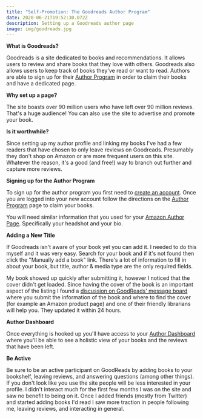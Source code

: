 ```yaml
---
title: "Self-Promotion: The Goodreads Author Program"
date: 2020-06-21T19:52:30.072Z
description: Setting up a Goodreads author page
image: img/goodreads.jpg
---
```

**What is Goodreads?**

Goodreads is a site dedicated to books and recommendations. It allows users to review and share books that they love with others. Goodreads also allows users to keep track of books they've read or want to read. Authors are able to sign up for their [Author Program](https://www.goodreads.com/author/program) in order to claim their books and have a dedicated page.

**Why set up a page?**

The site boasts over 90 million users who have left over 90 million reviews. That's a huge audience! You can also use the site to advertise and promote your book.

**Is it worthwhile?**

Since setting up my author profile and linking my books I've had a few readers that have chosen to only leave reviews on Goodreads. Presumably they don't shop on Amazon or are more frequent users on this site. Whatever the reason, it's a good (and free!) way to branch out further and capture more reviews.

**Signing up for the Author Program**

To sign up for the author program you first need to [create an account](https://www.goodreads.com/user/sign_up). Once you are logged into your new account follow the directions on the [Author Program](https://www.goodreads.com/author/program) page to claim your books.

You will need similar information that you used for your [Amazon Author Page](/post/self-publishing-amazon-author-page/). Specifically your headshot and your bio.

**Adding a New Title**

If Goodreads isn't aware of your book yet you can add it. I needed to do this myself and it was very easy. Search for your book and if it's not found then click the "Manually add a book" link. There's a lot of information to fill in about your book, but title, author & media type are the only required fields.

My book showed up quickly after submitting it, however I noticed that the cover didn't get loaded. Since having the cover of the book is an important aspect of the listing I found a [discussion on GoodReads' message board](https://www.goodreads.com/topic/show/21339758-missing-book-cover#comment_id_208683413) where you submit the information of the book and where to find the cover (for example an Amazon product page) and one of their friendly librarians will help you. They updated it within 24 hours.

**Author Dashboard**

Once everything is hooked up you'll have access to your [Author Dashboard](https://www.goodreads.com/author/dashboard) where you'll be able to see a holistic view of your books and the reviews that have been left.

**Be Active**

Be sure to be an active participant on GoodReads by adding books to your bookshelf, leaving reviews, and answering questions (among other things). If you don't look like you use the site people will be less interested in your profile. I didn't interact much for the first few months I was on the site and saw no benefit to being on it. Once I added friends (mostly from Twitter) and started adding books I'd read I saw more traction in people following me, leaving reviews, and interacting in general.